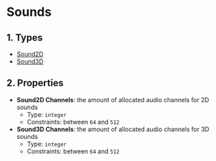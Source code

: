 # Sounds

## 1. Types

- [Sound2D](SOUND2D.md)
- [Sound3D](SOUND3D.md)

## 2. Properties

- **Sound2D Channels**: the amount of allocated audio channels for 2D sounds
  - Type: `integer`
  - Constraints: between `64` and `512`
- **Sound3D Channels**: the amount of allocated audio channels for 3D sounds
  - Type: `integer`
  - Constraints: between `64` and `512`
